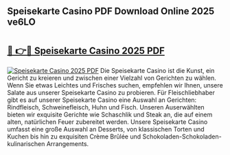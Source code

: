 ## Speisekarte Casino PDF Download Online 2025 ve6LO

# <h2><a href="http://gc78icn.nevu.top/?p=Speisekarte+Casino">🔗 👉🔴 Speisekarte Casino 2025 PDF</a></h2>

[![Speisekarte Casino 2025 PDF](https://i.imgur.com/dBaPXMq.png)](http://gc78icn.nevu.top/?p=Speisekarte+Casino)
Die Speisekarte Casino ist die Kunst, ein Gericht zu kreieren und zwischen einer Vielzahl von Gerichten zu wählen. Wenn Sie etwas Leichtes und Frisches suchen, empfehlen wir Ihnen, unsere Salate aus unserer Speisekarte Casino zu probieren. Für Fleischliebhaber gibt es auf unserer Speisekarte Casino eine Auswahl an Gerichten: Rindfleisch, Schweinefleisch, Huhn und Fisch. Unseren Auserwählten bieten wir exquisite Gerichte wie Schaschlik und Steak an, die auf einem alten, natürlichen Feuer zubereitet werden. Unsere Speisekarte Casino umfasst eine große Auswahl an Desserts, von klassischen Torten und Kuchen bis hin zu exquisiten Crème Brûlée und Schokoladen-Schokoladen-kulinarischen Arrangements.
